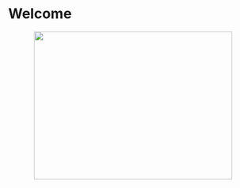 <div>
  <h1>Welcome</h1>
</div>

<div>
  <p align="center">
    <img align="center" src="https://i.imgur.com/3LYMQf6.png" alt="" style="width:400px;height:300px;">
  </p>
</div>
  
 


